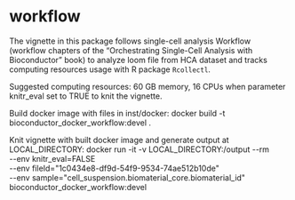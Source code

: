 # workflow

The vignette in this package follows single-cell analysis Workflow (workflow chapters of the “Orchestrating Single-Cell Analysis with Bioconductor” book) to analyze loom file from HCA dataset and tracks computing resources usage with R package `Rcollectl`.

Suggested computing resources: 60 GB memory, 16 CPUs when parameter knitr_eval set to TRUE to knit the vignette.

Build docker image with files in inst/docker:
docker build -t bioconductor_docker_workflow:devel .

Knit vignette with built docker image and generate output at LOCAL_DIRECTORY:
docker run -it -v LOCAL_DIRECTORY:/output --rm \
	--env knitr_eval=FALSE \
	--env fileId="1c0434e8-df9d-54f9-9534-74ae512b10de" \
	--env sample="cell_suspension.biomaterial_core.biomaterial_id" \
	bioconductor_docker_workflow:devel 